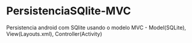 PersistenciaSQlite-MVC
======================
Persistencia android com SQlite usando o modelo MVC - Model(SQLite), View(Layouts.xml), Controller(Activity)
